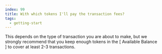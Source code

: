 ```yaml
---
index: 99
title: With which tokens I'll pay the transaction fees?
tags: 
  - getting-start
---
```


This depends on the type of transaction you are about to make, but we strongly recommend that you keep enough tokens in the [ Available Balance ] to cover at least 2-3 transactions.
